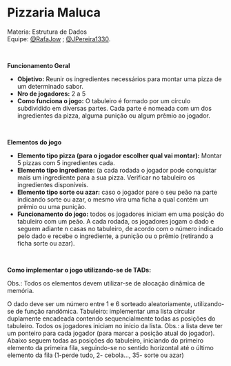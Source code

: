 # Pizzaria Maluca

Materia: Estrutura de Dados </br>
Equipe: [@RafaJow](https://github.com/RafaJow) ; [@JPereira1330](https://github.com/JPereira1330).

<br>

__Funcionamento Geral__
- **Objetivo:** Reunir os ingredientes necessários para montar uma pizza de um determinado sabor.
- **Nro de jogadores:** 2 a 5
- **Como funciona o jogo:** O tabuleiro é formado por um círculo subdividido em diversas partes. Cada parte é nomeada com um dos ingredientes da pizza, alguma punição ou algum prêmio ao jogador.

<br>

__Elementos do jogo__
- **Elemento tipo pizza (para o jogador escolher qual vai montar):**  Montar 5 pizzas com 5 ingredientes cada. 
- **Elemento tipo ingrediente:** (a cada rodada o jogador pode conquistar mais um ingrediente para a sua pizza. Verificar no tabuleiro os ingredientes disponíveis.
- **Elemento tipo sorte ou azar:** caso o jogador pare o seu peão na parte indicando sorte ou azar, o mesmo vira uma ficha a qual contém um prêmio ou uma punição.
- **Funcionamento do jogo:** todos os jogadores iniciam em uma posição do tabuleiro com um peão. A cada rodada, os jogadores jogam o dado e seguem adiante n casas no tabuleiro, de acordo com o número indicado pelo dado e recebe o ingrediente, a punição ou o prêmio (retirando a ficha sorte ou azar).

<br>

__Como implementar o jogo utilizando-se de TADs:__

Obs.: Todos os elementos devem utilizar-se de alocação dinâmica de memória.
<br>

O dado deve ser um número entre 1 e 6 sorteado aleatoriamente, utilizando-se de função randômica. 
Tabuleiro: implementar uma lista circular duplamente encadeada contendo sequencialmente todas as posições do tabuleiro. Todos os jogadores iniciam no início da lista. Obs.: a lista deve ter um ponteiro para cada jogador (para marcar a posição atual do jogador). Abaixo seguem todas as posições do tabuleiro, iniciando do primeiro elemento da primeira fila, seguindo-se no sentido horizontal até o último elemento da fila (1-perde tudo, 2- cebola..., 35- sorte ou azar)

